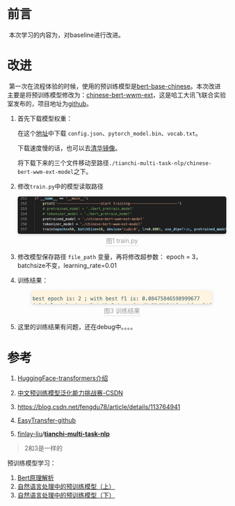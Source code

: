 # 前言

​	本次学习的内容为，对baseline进行改进。



# 改进

​		第一次在流程体验的时候，使用的预训练模型是[bert-base-chinese](https://huggingface.co/bert-base-chinese)。本次改进主要是将预训练模型修改为：[chinese-bert-wwm-ext](https://huggingface.co/hfl/chinese-bert-wwm-ext)，这是哈工大讯飞联合实验室发布的，项目地址为[github](https://github.com/ymcui/Chinese-BERT-wwm)。

1. 首先下载模型权重：

   在这个[地址](https://huggingface.co/hfl/chinese-bert-wwm-ext/tree/main)中下载 `config.json`、`pytorch_model.bin`、`vocab.txt`。

   下载速度慢的话，也可以去[清华镜像](https://mirrors.tuna.tsinghua.edu.cn/hugging-face-models/hfl/)。

   将下载下来的三个文件移动至路径`./tianchi-multi-task-nlp/chinese-bert-wwm-ext-model`之下。

2. 修改`train.py`中的模型读取路径

   <center>    <img style="border-radius: 0.3125em;    box-shadow: 0 2px 4px 0 rgba(34,36,38,.12),0 2px 10px 0 rgba(34,36,38,.08);"     src="./Pics/task02-1.jpg">    <br>    <div style="color:orange; border-bottom: 1px solid #d9d9d9;    display: inline-block;    color: #999;    padding: 2px;">图1 train.py</div> </center>

3. 修改模型保存路径 `file_path` 变量，再将修改超参数：
   epoch = 3，batchsize不变，learning_rate=0.01

4. 训练结果：

   <center>    <img style="border-radius: 0.3125em;    box-shadow: 0 2px 4px 0 rgba(34,36,38,.12),0 2px 10px 0 rgba(34,36,38,.08);"     src="./Pics/task02-3.jpg">    <br>    <div style="color:orange; border-bottom: 1px solid #d9d9d9;    display: inline-block;    color: #999;    padding: 2px;">图3 训练结果</div> </center>

5. 这里的训练结果有问题，还在debug中。。。。

# 参考

1. [HuggingFace-transformers介绍](https://dxzmpk.github.io/2020/04/23/HuggingFace-transformers%E7%B3%BB%E5%88%97%E7%9A%84%E4%BB%8B%E7%BB%8D%E4%BB%A5%E5%8F%8A%E5%9C%A8%E4%B8%8B%E6%B8%B8%E4%BB%BB%E5%8A%A1%E4%B8%AD%E7%9A%84%E4%BD%BF%E7%94%A8/)

2. [中文预训练模型泛化能力挑战赛-CSDN](https://blog.csdn.net/nanke_4869/article/details/113658868)

3. https://blog.csdn.net/fengdu78/article/details/113764941
4. [EasyTransfer-github](https://github.com/alibaba/EasyTransfer/tree/master/scripts/%E5%A4%A9%E6%B1%A0%E5%A4%A7%E8%B5%9B%E4%B8%93%E5%8C%BA?spm=5176.12586973.0.0.347e2494HfXelS)
5. [finlay-liu](https://github.com/finlay-liu)/**[tianchi-multi-task-nlp](https://github.com/finlay-liu/tianchi-multi-task-nlp)**

> 2和3是一样的

预训练模型学习：

1. [Bert原理解析](https://zhuanlan.zhihu.com/p/91498732)
2. [自然语言处理中的预训练模型（上）](https://zhuanlan.zhihu.com/p/139479425)
3. [自然语言处理中的预训练模型（下）](https://zhuanlan.zhihu.com/p/142757748)



